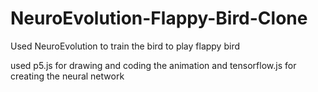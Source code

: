 # NeuroEvolution-Flappy-Bird-Clone
Used NeuroEvolution to train the bird to play flappy bird

used p5.js for drawing and coding the animation and tensorflow.js for creating the neural network
